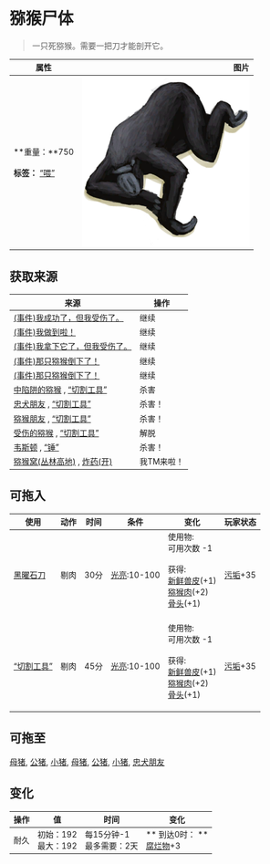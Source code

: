 # 猕猴尸体  
> 一只死猕猴。需要一把刀才能剖开它。  
  
  属性  |   图片   
 ----  |  ----:   
 **重量：**750<br><br>**标签：**	[“喂”](tag_Meat.md)  |  ![](Sprite/MacaqueCarcass.png)   
  
## 获取来源  
来源  |  操作  
----  |  ----  
[(事件)我成功了，但我受伤了。](Event_MacaqueDenFightMixedSuccess.md)  |  继续  
[(事件)我做到啦！](Event_MacaqueDenFightSuccess.md)  |  继续  
[(事件)我拿下它了，但我受伤了。](Event_MacaqueFightMixedSuccess.md)  |  继续  
[(事件)那只猕猴倒下了！](Event_MacaqueFightSuccess.md)  |  继续  
[(事件)那只猕猴倒下了！](Event_MacaqueUndeadFightSuccess.md)  |  继续  
[中陷阱的猕猴](CageTrapMacaque.md) , [“切割工具”](tag_Cutter.md)  |  杀害  
[忠犬朋友](DogFriend.md) , [“切割工具”](tag_Cutter.md)  |  杀害！  
[猕猴朋友](MacaqueFriend.md) , [“切割工具”](tag_Cutter.md)  |  杀害！  
[受伤的猕猴](MacaqueWounded.md) , [“切割工具”](tag_Cutter.md)  |  解脱  
[韦斯顿](Weston.md) , [“锤”](tag_Hammer.md)  |  杀害！  
[猕猴窝(丛林高地)](MacaqueDenEntrance.md) , [炸药(开)](DynamiteOn.md)  |  我TM来啦！  
## 可拖入  
使用  |  动作  |  时间  |  条件  |  变化  |  玩家状态  
----  |  ----  |  ----  |  ----  |  ----  |  ----  
[黑曜石刀](KnifeObsidian.md)  |  剔肉  |  30分  |  [光亮](Light.md):10-100  |  使用物:<br>可用次数  -1<br><br>获得:<br>[新鲜兽皮](SkinFresh.md)(+1)<br>[猕猴肉](MacaqueMeat.md)(+2)<br>[骨头](Bones.md)(+1)<br><br>  |  [污垢](Filth.md)+35  
[“切割工具”](tag_Cutter.md)  |  剔肉  |  45分  |  [光亮](Light.md):10-100  |  使用物:<br>可用次数  -1<br><br>获得:<br>[新鲜兽皮](SkinFresh.md)(+1)<br>[猕猴肉](MacaqueMeat.md)(+2)<br>[骨头](Bones.md)(+1)<br><br>  |  [污垢](Filth.md)+35  
## 可拖至  
[母猪](BoarEnclosureFemale.md), [公猪](BoarEnclosureMale.md), [小猪](BoarEnclosurePiglet.md), [母猪](BoarTiedFemale.md), [公猪](BoarTiedMale.md), [小猪](BoarTiedPiglet.md), [忠犬朋友](DogFriend.md)  
## 变化   
操作  |  值  |  时间  |  变化  
----  |  ----  |  ----  |  ----  
耐久  |  初始：192<br>最大：192  |  每15分钟-1<br>最多需要：2天  |  ** 到达0时： **<br>[腐烂物](RottenRemains.md)+3   
